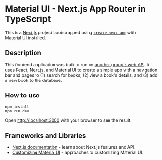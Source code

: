 # Material UI - Next.js App Router in TypeScript

This is a [Next.js](https://nextjs.org/) project bootstrapped using [`create-next-app`](https://github.com/vercel/next.js/tree/HEAD/packages/create-next-app) with Material UI installed.

## Description

This frontend application was built to run on [another group's web API](https://github.com/parker7johnson/460-Backend). It uses React, Next.js, and Material UI to create a simple app with a navigation bar and pages to (1) search for books, (2) view a book's details, and (3) add a new book to the database.

## How to use

```bash
npm install
npm run dev
```

Open [http://localhost:3000](http://localhost:3000) with your browser to see the result.

## Frameworks and Libraries

- [Next.js documentation](https://nextjs.org/docs) - learn about Next.js features and API.
- [Customizing Material UI](https://mui.com/material-ui/customization/how-to-customize/) - approaches to customizing Material UI.
